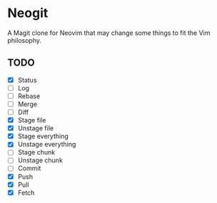 # Neogit

A Magit clone for Neovim that may change some things to fit the Vim philosophy.

## TODO

- [x] Status
- [ ] Log
- [ ] Rebase
- [ ] Merge
- [ ] Diff
- [x] Stage file
- [x] Unstage file
- [x] Stage everything
- [x] Unstage everything
- [ ] Stage chunk
- [ ] Unstage chunk
- [ ] Commit
- [x] Push
- [x] Pull
- [x] Fetch
